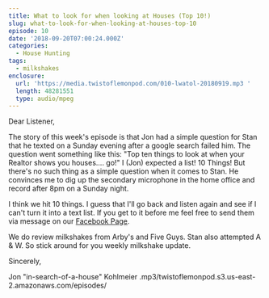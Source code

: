 ```yaml
---
title: What to look for when looking at Houses (Top 10!)
slug: what-to-look-for-when-looking-at-houses-top-10
episode: 10
date: '2018-09-20T07:00:24.000Z'
categories:
  - House Hunting
tags:
  - milkshakes
enclosure:
  url: 'https://media.twistoflemonpod.com/010-lwatol-20180919.mp3 '
  length: 48281551
  type: audio/mpeg
---
```


Dear Listener,

The story of this week's episode is that Jon had a simple question for Stan that he texted on a Sunday evening after a google search failed him. The question went something like this: "Top ten things to look at when your Realtor shows you houses.... go!" I (Jon) expected a list! 10 Things! But there's no such thing as a simple question when it comes to Stan. He convinces me to dig up the secondary microphone in the home office and record after 8pm on a Sunday night.

I think we hit 10 things. I guess that I'll go back and listen again and see if I can't turn it into a text list. If you get to it before me feel free to send them via message on our [Facebook Page](https://facebook.com/twistoflemonpod).

We do review milkshakes from Arby's and Five Guys. Stan also attempted A & W. So stick around for you weekly milkshake update.

Sincerely,

Jon "in-search-of-a-house" Kohlmeier
.mp3/twistoflemonpod.s3.us-east-2.amazonaws.com/episodes/
